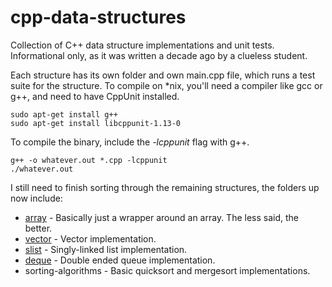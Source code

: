 # cpp-data-structures
Collection of C++ data structure implementations and unit tests. Informational only, as it was written a decade ago by a clueless student.

Each structure has its own folder and own main.cpp file, which runs a test suite for the structure. To compile on *nix, you'll need a compiler like gcc or g++, and need to have CppUnit installed.

    sudo apt-get install g++
    sudo apt-get install libcppunit-1.13-0

To compile the binary, include the *-lcppunit* flag with g++.

    g++ -o whatever.out *.cpp -lcppunit
    ./whatever.out

I still need to finish sorting through the remaining structures, the folders up now include:

* [array](http://www.cplusplus.com/reference/array/array/) - Basically just a wrapper around an array. The less said, the better.
* [vector](http://www.cplusplus.com/reference/vector/vector/) - Vector implementation.
* [slist](http://www.cplusplus.com/reference/forward_list/forward_list/) - Singly-linked list implementation.
* [deque](http://www.cplusplus.com/reference/deque/deque/) - Double ended queue implementation.
* sorting-algorithms - Basic quicksort and mergesort implementations.
